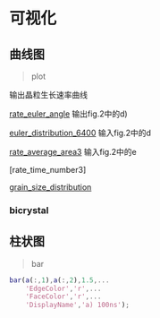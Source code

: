 # 可视化

## 曲线图

> plot
> 
输出晶粒生长速率曲线

[rate_euler_angle](./Script/rate_euler_angle.m)
输出fig.2中的d)

[euler_distribution_6400](./Script/euler_distribution_6400.m)
输入fig.2中的d

[rate_average_area3](./Script/rate_average_area3.m)
输入fig.2中的e

[rate_time_number3]

[grain_size_distribution]()

### bicrystal


## 柱状图

> bar

```matlab
bar(a(:,1),a(:,2),1.5,...
    'EdgeColor','r',...
    'FaceColor','r',...
    'DisplayName','a) 100ns');
```

    